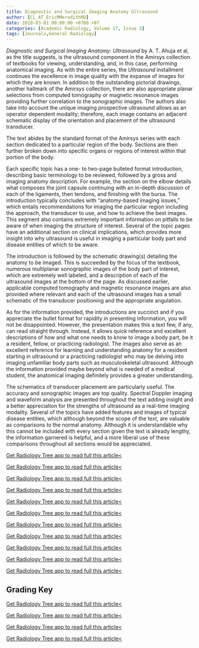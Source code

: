 ```yaml
---
title: Diagnostic and Surgical Imaging Anatomy Ultrasound
author: [CL_AT_EricMMeredithMD]
date: 2010-03-01 00:00:00 +0700 +07
categories: [Academic Radiology, Volume 17, Issue 3]
tags: [Journals,General Radiology]
---
```

_Diagnostic and Surgical Imaging Anatomy: Ultrasound_ by A. T. Ahuja et al, as the title suggests, is the ultrasound component in the Amirsys collection of textbooks for viewing, understanding, and, in this case, performing anatomical imaging. As with the entire series, the _Ultrasound_ installment continues the excellence in image quality with the expanse of images for which they are known. In addition to the outstanding pictorial drawings, another hallmark of the Amirsys collection, there are also appropriate planar selections from computed tomography or magnetic resonance images providing further correlation to the sonographic images. The authors also take into account the unique imaging prospective ultrasound allows as an operator dependent modality; therefore, each image contains an adjacent schematic display of the orientation and placement of the ultrasound transducer.

The text abides by the standard format of the Amirsys series with each section dedicated to a particular region of the body. Sections are then further broken down into specific organs or regions of interest within that portion of the body.

Each specific topic has a one- to two-page bulleted format introduction, describing basic terminology to be reviewed, followed by a gross and imaging anatomy description. For example, the section on the elbow details what composes the joint capsule continuing with an in-depth discussion of each of the ligaments, then tendons, and finishing with the bursa. The introduction typically concludes with “anatomy-based imaging issues,” which entails recommendations for imaging the particular region including the approach, the transducer to use, and how to achieve the best images. This segment also contains extremely important information on pitfalls to be aware of when imaging the structure of interest. Several of the topic pages have an additional section on clinical implications, which provides more insight into why ultrasound is useful in imaging a particular body part and disease entities of which to be aware.

The introduction is followed by the schematic drawing(s) detailing the anatomy to be imaged. This is succeeded by the focus of the textbook, numerous multiplanar sonographic images of the body part of interest, which are extremely well labeled, and a description of each of the ultrasound images at the bottom of the page. As discussed earlier, applicable computed tomography and magnetic resonance images are also provided where relevant and each of the ultrasound images has a small schematic of the transducer positioning and the appropriate angulation.

As for the information provided, the introductions are succinct and if you appreciate the bullet format for rapidity in presenting information, you will not be disappointed. However, the presentation makes this a text few, if any, can read straight through. Instead, it allows quick reference and excellent descriptions of how and what one needs to know to image a body part, be it a resident, fellow, or practicing radiologist. The images also serve as an excellent reference for learning and understanding anatomy for a resident starting in ultrasound or a practicing radiologist who may be delving into imaging unfamiliar body parts such as musculoskeletal ultrasound. Although the information provided maybe beyond what is needed of a medical student, the anatomical imaging definitely provides a greater understanding.

The schematics of transducer placement are particularly useful. The accuracy and sonographic images are top quality. Spectral Doppler imaging and waveform analysis are presented throughout the text adding insight and a better appreciation for the strengths of ultrasound as a real-time imaging modality. Several of the topics have added features and images of typical disease entities, which although beyond the scope of the text, are valuable as comparisons to the normal anatomy. Although it is understandable why this cannot be included with every section given the text is already lengthy, the information garnered is helpful, and a more liberal use of these comparisons throughout all sections would be appreciated.

[Get Radiology Tree app to read full this article<](https://clinicalpub.com/app)

[Get Radiology Tree app to read full this article<](https://clinicalpub.com/app)

[Get Radiology Tree app to read full this article<](https://clinicalpub.com/app)

[Get Radiology Tree app to read full this article<](https://clinicalpub.com/app)

[Get Radiology Tree app to read full this article<](https://clinicalpub.com/app)

[Get Radiology Tree app to read full this article<](https://clinicalpub.com/app)

[Get Radiology Tree app to read full this article<](https://clinicalpub.com/app)

[Get Radiology Tree app to read full this article<](https://clinicalpub.com/app)

[Get Radiology Tree app to read full this article<](https://clinicalpub.com/app)

[Get Radiology Tree app to read full this article<](https://clinicalpub.com/app)

[Get Radiology Tree app to read full this article<](https://clinicalpub.com/app)

## Grading Key

[Get Radiology Tree app to read full this article<](https://clinicalpub.com/app)

[Get Radiology Tree app to read full this article<](https://clinicalpub.com/app)

[Get Radiology Tree app to read full this article<](https://clinicalpub.com/app)

[Get Radiology Tree app to read full this article<](https://clinicalpub.com/app)